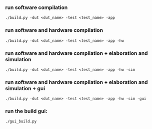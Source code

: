 ### run software compilation
```
./build.py -dut <dut_name> -test <test_name> -app
```

### run software and hardware compilation
```
./build.py -dut <dut_name> -test <test_name> -app -hw
```

### run software and hardware compilation + elaboration and simulation
```
./build.py -dut <dut_name> -test <test_name> -app -hw -sim
```

### run software and hardware compilation + elaboration and simulation + gui
```
./build.py -dut <dut_name> -test <test_name> -app -hw -sim -gui
```

### run the build gui:  
```
./gui_build.py
```

